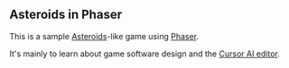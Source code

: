 ## Asteroids in Phaser

This is a sample
[Asteroids](https://en.wikipedia.org/wiki/Asteroids_(video_game))-like game
using [Phaser](https://phaser.io/).

It's mainly to learn about game software design and the [Cursor AI
editor](https://www.cursor.com/).
